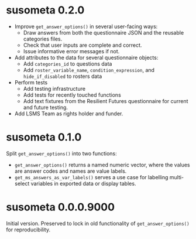 # susometa 0.2.0

- Improve `get_answer_options()` in several user-facing ways:
  -  Draw answers from both the questionnaire JSON and the reusable categories files.
  - Check that user inputs are complete and correct.
  - Issue informative error messages if not.
- Add attributes to the data for several questionnaire objects:
  - Add `categories_id` to questions data
  - Add `roster_variable_name`, `condition_expression`, and `hide_if_disabled` to rosters data
- Perform tests
  - Add testing infrastructure
  - Add tests for recently touched functions
  - Add text fixtures from the Resilient Futures questionnaire for current and future testing.
- Add LSMS Team as rights holder and funder.

# susometa 0.1.0

Split `get_answer_options()` into two functions:

- `get_answer_options()` returns a named numeric vector, where the values are answer codes and names are value labels.
- `get_ms_answers_as_var_labels()` serves a use case for labelling multi-select variables in exported data or display tables.

# susometa 0.0.0.9000

Initial version. Preserved to lock in old functionality of `get_answer_options()` for reproducibility.

